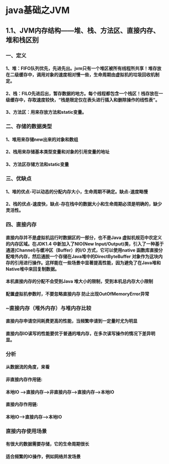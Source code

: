 # java基础之JVM
## 1.1、JVM内存结构——堆、栈、方法区、直接内存、堆和栈区别
### 一、定义
#### 1、堆：FIFO队列优先，先进先出。jvm只有一个堆区被所有线程所共享！堆存放在二级缓存中，调用对象的速度相对慢一些，生命周期由虚拟机的垃圾回收机制定。

#### 2、栈：FILO先进后出，暂存数据的地方。每个线程都包含一个栈区！栈存放在一级缓存中，存取速度较快，“栈是限定仅在表头进行插入和删除操作的线性表”。

#### 3、方法区：用来存放方法和static变量。
### 二、存储的数据类型

#### 1、堆用来存储new出来的对象和数组

#### 2、栈用来存储基本类型变量和对象的引用变量的地址

#### 3、方法区存储方法和static变量

### 三、优缺点

#### 1、堆的优点-可以动态的分配内存大小，生命周期不确定。缺点-速度略慢

#### 2、栈的优点-速度快，缺点-存在栈中的数据大小和生命周期必须是明确的，缺少灵活性。
### 四、直接内存

#### 直接内存并不是虚拟机运行时数据区的一部分，也不是Java 虚拟机规范中农定义的内存区域。在JDK1.4 中新加入了NIO(New Input/Output)类，引入了一种基于通道(Channel)与缓冲区（Buffer）的I/O 方式，它可以使用native 函数库直接分配堆外内存，然后通脱一个存储在Java堆中的DirectByteBuffer 对象作为这块内存的引用进行操作。这样能在一些场景中显著提高性能，因为避免了在Java堆和Native堆中来回复制数据。

#### 本机直接内存的分配不会受到Java 堆大小的限制，受到本机总内存大小限制

#### 配置虚拟机参数时，不要忽略直接内存 防止出现OutOfMemoryError异常

### ~直接内存（堆外内存）与堆内存比较

#### 直接内存申请空间耗费更高的性能，当频繁申请到一定量时尤为明显
#### 直接内存IO读写的性能要优于普通的堆内存，在多次读写操作的情况下差异明显。
### 分析

#### 从数据流的角度，来看
####  非直接内存作用链: 
####  本地IO –>直接内存–>非直接内存–>直接内存–>本地IO 
####  直接内存作用链: 
####  本地IO–>直接内存–>本地IO

###   直接内存使用场景

####  有很大的数据需要存储，它的生命周期很长
####  适合频繁的IO操作，例如网络并发场景
